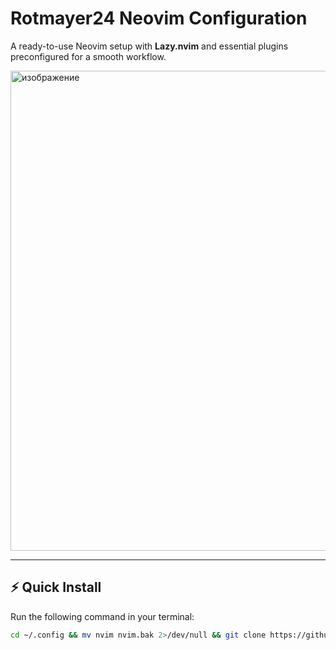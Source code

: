 # Rotmayer24 Neovim Configuration

A ready-to-use Neovim setup with **Lazy.nvim** and essential plugins preconfigured for a smooth workflow.

<img width="1366" height="768" alt="изображение" src="https://github.com/user-attachments/assets/83945558-cf27-4b4a-aa44-67f02bf27015" />

---

## ⚡ Quick Install

Run the following command in your terminal:

```bash
cd ~/.config && mv nvim nvim.bak 2>/dev/null && git clone https://github.com/Rotmayer24/Nvim.git nvim

